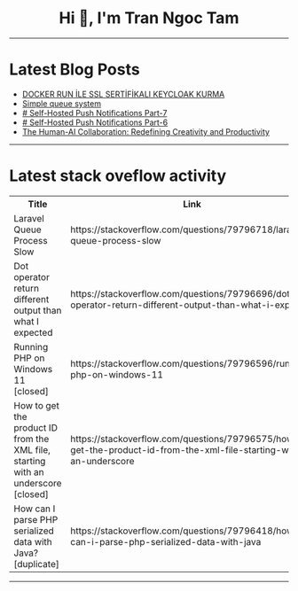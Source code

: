 <h1 align="center">Hi 👋, I'm Tran Ngoc Tam</h1>

---

# Latest Blog Posts 
<!-- BLOG-POST-LIST:START -->
- [DOCKER RUN İLE SSL SERTİFİKALI KEYCLOAK KURMA](https://dev.to/emine_nurarc_ca7d62402/docker-run-ile-ssl-sertifikali-keycloak-kurma-38e4)
- [Simple queue system](https://dev.to/brendon_oneill__/simple-queue-system-1lnk)
- [# Self-Hosted Push Notifications Part-7](https://dev.to/bunty9/-self-hosted-push-notifications-part-7-2f82)
- [# Self-Hosted Push Notifications Part-6](https://dev.to/bunty9/-self-hosted-push-notifications-part-6-4jc0)
- [The Human-AI Collaboration: Redefining Creativity and Productivity](https://dev.to/natepatel/the-human-ai-collaboration-redefining-creativity-and-productivity-4el5)
<!-- BLOG-POST-LIST:END -->

---

# Latest stack oveflow activity
<table>
  <tr><th>Title</th><th>Link</th></tr>
  <!-- STACKOVERFLOW:START --><tr><td>Laravel Queue Process Slow</td><td>https://stackoverflow.com/questions/79796718/laravel-queue-process-slow</td></tr><tr><td>Dot operator return different output than what I expected</td><td>https://stackoverflow.com/questions/79796696/dot-operator-return-different-output-than-what-i-expected</td></tr><tr><td>Running PHP on Windows 11 [closed]</td><td>https://stackoverflow.com/questions/79796596/running-php-on-windows-11</td></tr><tr><td>How to get the product ID from the XML file, starting with an underscore [closed]</td><td>https://stackoverflow.com/questions/79796575/how-to-get-the-product-id-from-the-xml-file-starting-with-an-underscore</td></tr><tr><td>How can I parse PHP serialized data with Java? [duplicate]</td><td>https://stackoverflow.com/questions/79796418/how-can-i-parse-php-serialized-data-with-java</td></tr><!-- STACKOVERFLOW:END -->
</table>

---



